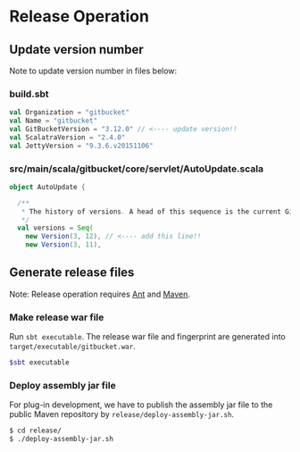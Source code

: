 Release Operation
========

Update version number
--------

Note to update version number in files below:

### build.sbt

```scala
val Organization = "gitbucket"
val Name = "gitbucket"
val GitBucketVersion = "3.12.0" // <---- update version!!
val ScalatraVersion = "2.4.0"
val JettyVersion = "9.3.6.v20151106"
```

### src/main/scala/gitbucket/core/servlet/AutoUpdate.scala

```scala
object AutoUpdate {

  /**
   * The history of versions. A head of this sequence is the current GitBucket version.
   */
  val versions = Seq(
    new Version(3, 12), // <---- add this line!!
    new Version(3, 11),
```

Generate release files
--------

Note: Release operation requires [Ant](http://ant.apache.org/) and [Maven](https://maven.apache.org/).

### Make release war file

Run `sbt executable`. The release war file and fingerprint are generated into `target/executable/gitbucket.war`.

```bash
$sbt executable
```

### Deploy assembly jar file

For plug-in development, we have to publish the assembly jar file to the public Maven repository by `release/deploy-assembly-jar.sh`.

```bash
$ cd release/
$ ./deploy-assembly-jar.sh
```
